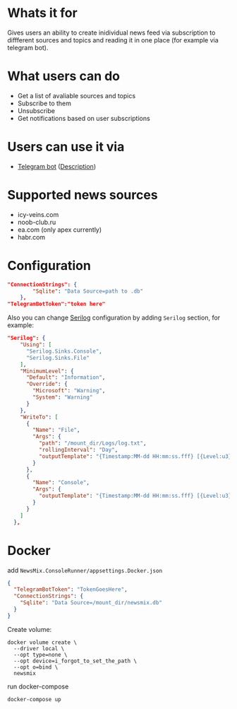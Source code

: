 # Whats it for

Gives users an ability to create inidividual news feed via subscription to diffferent sources and topics and reading it in one place (for example via telegram bot).

# What users can do
 - Get a list of avaliable sources and topics 
 - Subscribe to them
 - Unsubscribe
 - Get notifications based on user subscriptions

# Users can use it via
- [Telegram bot](https://t.me/news_mix_bot) ([Description](/NewsMix/UI/Telegram/Doc.md))

# Supported news sources
- icy-veins.com
- noob-club.ru
- ea.com (only apex currently)
- habr.com

# Configuration

```json
"ConnectionStrings": {
        "Sqlite": "Data Source=path to .db"
    },
"TelegramBotToken":"token here"
```
Also you can change [Serilog](https://github.com/serilog/serilog) configuration by adding `Serilog` section, for example: 
```json
"Serilog": {
    "Using": [
      "Serilog.Sinks.Console",
      "Serilog.Sinks.File"
    ],
    "MinimumLevel": {
      "Default": "Information",
      "Override": {
        "Microsoft": "Warning",
        "System": "Warning"
      }
    },
    "WriteTo": [
      {
        "Name": "File",
        "Args": {
          "path": "/mount_dir/Logs/log.txt",
          "rollingInterval": "Day",
          "outputTemplate": "{Timestamp:MM-dd HH:mm:ss.fff} [{Level:u3}] {Message:lj}{NewLine}{Exception}"
        }
      },
      {
        "Name": "Console",
        "Args": {
          "outputTemplate": "{Timestamp:MM-dd HH:mm:ss.fff} [{Level:u3}] {Message:lj}{NewLine}{Exception}"
        }
      }
    ]
  },
```

# Docker

add `NewsMix.ConsoleRunner/appsettings.Docker.json`
```json
{
  "TelegramBotToken": "TokenGoesHere",
  "ConnectionStrings": {
    "Sqlite": "Data Source=/mount_dir/newsmix.db"
  }
}
```

Create volume: 
```
docker volume create \
  --driver local \
  --opt type=none \
  --opt device=i_forgot_to_set_the_path \
  --opt o=bind \
  newsmix
```

run docker-compose
```
docker-compose up
```